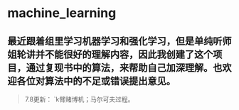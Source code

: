 machine_learning
===
最近跟着组里学习机器学习和强化学习，但是单纯听师姐轮讲并不能很好的理解内容，因此我创建了这个项目，通过复现书中的算法，来帮助自己加深理解。也欢迎各位对算法中的不足或错误提出意见。
---
>7.8更新：
`k臂赌博机；马尔可夫过程。
